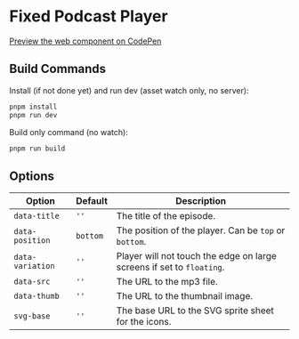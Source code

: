 # Fixed Podcast Player
[Preview the web component on CodePen](https://codepen.io/nonsalant/full/pvoyRmZ)

## Build Commands

Install (if not done yet) and run dev (asset watch only, no server):
```bash
pnpm install
pnpm run dev
```

Build only command (no watch):
```bash
pnpm run build
```

## Options
| Option | Default | Description |
| --- | --- | --- |
| `data-title` | `''` | The title of the episode. |
| `data-position` | `bottom` | The position of the player. Can be `top` or `bottom`. |
| `data-variation` | `''` | Player will not touch the edge on large screens if set to `floating`. |
| `data-src` | `''` | The URL to the mp3 file. |
| `data-thumb` | `''` | The URL to the thumbnail image. |
| `svg-base` | `''` | The base URL to the SVG sprite sheet for the icons. |